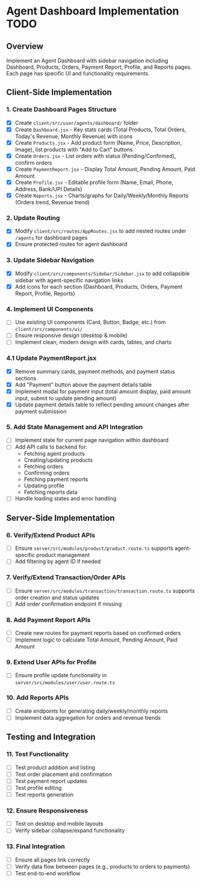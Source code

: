 # Agent Dashboard Implementation TODO

## Overview
Implement an Agent Dashboard with sidebar navigation including Dashboard, Products, Orders, Payment Report, Profile, and Reports pages. Each page has specific UI and functionality requirements.

## Client-Side Implementation

### 1. Create Dashboard Pages Structure
- [x] Create `client/src/user/agents/dashboard/` folder
- [x] Create `Dashboard.jsx` - Key stats cards (Total Products, Total Orders, Today's Revenue, Monthly Revenue) with icons
- [x] Create `Products.jsx` - Add product form (Name, Price, Description, Image), list products with "Add to Cart" buttons
- [x] Create `Orders.jsx` - List orders with status (Pending/Confirmed), confirm orders
- [x] Create `PaymentReport.jsx` - Display Total Amount, Pending Amount, Paid Amount
- [x] Create `Profile.jsx` - Editable profile form (Name, Email, Phone, Address, Bank/UPI Details)
- [x] Create `Reports.jsx` - Charts/graphs for Daily/Weekly/Monthly Reports (Orders trend, Revenue trend)

### 2. Update Routing
- [x] Modify `client/src/routes/AppRoutes.jsx` to add nested routes under `/agents` for dashboard pages
- [x] Ensure protected routes for agent dashboard

### 3. Update Sidebar Navigation
- [x] Modify `client/src/components/Sidebar/Sidebar.jsx` to add collapsible sidebar with agent-specific navigation links
- [x] Add icons for each section (Dashboard, Products, Orders, Payment Report, Profile, Reports)

### 4. Implement UI Components
- [ ] Use existing UI components (Card, Button, Badge, etc.) from `client/src/components/ui/`
- [ ] Ensure responsive design (desktop & mobile)
- [ ] Implement clean, modern design with cards, tables, and charts

### 4.1 Update PaymentReport.jsx
- [x] Remove summary cards, payment methods, and payment status sections
- [x] Add "Payment" button above the payment details table
- [x] Implement modal for payment input (total amount display, paid amount input, submit to update pending amount)
- [x] Update payment details table to reflect pending amount changes after payment submission

### 5. Add State Management and API Integration
- [ ] Implement state for current page navigation within dashboard
- [ ] Add API calls to backend for:
  - Fetching agent products
  - Creating/updating products
  - Fetching orders
  - Confirming orders
  - Fetching payment reports
  - Updating profile
  - Fetching reports data
- [ ] Handle loading states and error handling

## Server-Side Implementation

### 6. Verify/Extend Product APIs
- [ ] Ensure `server/src/modules/product/product.route.ts` supports agent-specific product management
- [ ] Add filtering by agent ID if needed

### 7. Verify/Extend Transaction/Order APIs
- [ ] Ensure `server/src/modules/transaction/transaction.route.ts` supports order creation and status updates
- [ ] Add order confirmation endpoint if missing

### 8. Add Payment Report APIs
- [ ] Create new routes for payment reports based on confirmed orders
- [ ] Implement logic to calculate Total Amount, Pending Amount, Paid Amount

### 9. Extend User APIs for Profile
- [ ] Ensure profile update functionality in `server/src/modules/user/user.route.ts`

### 10. Add Reports APIs
- [ ] Create endpoints for generating daily/weekly/monthly reports
- [ ] Implement data aggregation for orders and revenue trends

## Testing and Integration

### 11. Test Functionality
- [ ] Test product addition and listing
- [ ] Test order placement and confirmation
- [ ] Test payment report updates
- [ ] Test profile editing
- [ ] Test reports generation

### 12. Ensure Responsiveness
- [ ] Test on desktop and mobile layouts
- [ ] Verify sidebar collapse/expand functionality

### 13. Final Integration
- [ ] Ensure all pages link correctly
- [ ] Verify data flow between pages (e.g., products to orders to payments)
- [ ] Test end-to-end workflow
